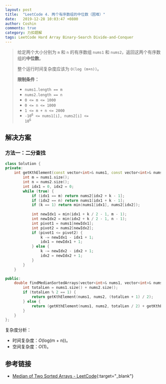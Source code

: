 ```yaml
---
layout: post
title:  "LeetCode 4. 两个有序数组的中位数（困难）"
date:   2019-12-28 10:03:47 +0800
author: Coshin
comments: true
category: 力扣题解
tags: LeetCode Hard Array Binary-Search Divide-and-Conquer
---
```

> 给定两个大小分别为 `m` 和 `n` 的有序数组 `nums1` 和 `nums2`，返回这两个有序数组的**中位数**。
> 
> 整个运行时间复杂度应该为 `O(log (m+n))`。
> 
> **限制条件：**
> 
> * `nums1.length == m`
> * `nums2.length == n`
> * `0 <= m <= 1000`
> * `0 <= n <= 1000`
> * `1 <= m + n <= 2000`
> * <code>-10<sup>6</sup> <= nums1[i], nums2[i] <= 10<sup>6</sup></code>

## 解决方案

### 方法一：二分查找

```cpp
class Solution {
private:
    int getKthElement(const vector<int>& nums1, const vector<int>& nums2, int k) {
        int m = nums1.size();
        int n = nums2.size();
        int idx1 = 0, idx2 = 0;
        while (true) {
            if (idx1 == m) return nums2[idx2 + k - 1];
            if (idx2 == n) return nums1[idx1 + k - 1];
            if (k == 1) return min(nums1[idx1], nums2[idx2]);
            
            int newIdx1 = min(idx1 + k / 2 - 1, m - 1);
            int newIdx2 = min(idx2 + k / 2 - 1, n - 1);
            int pivot1 = nums1[newIdx1];
            int pivot2 = nums2[newIdx2];
            if (pivot1 <= pivot2) {
                k -= newIdx1 - idx1 + 1;
                idx1 = newIdx1 + 1;
            } else {
                k -= newIdx2 - idx2 + 1;
                idx2 = newIdx2 + 1;
            }
        }
    }

public:
    double findMedianSortedArrays(vector<int>& nums1, vector<int>& nums2) {
        int totalLen = nums1.size() + nums2.size();
        if (totalLen % 2 == 1) {
            return getKthElement(nums1, nums2, (totalLen + 1) / 2);
        } else {
            return (getKthElement(nums1, nums2, totalLen / 2) + getKthElement(nums1, nums2, totalLen / 2 + 1)) / 2.0;
        }
    }
};
```

复杂度分析：
* 时间复杂度：*O*(log(m + n))。
* 空间复杂度：*O*(1)。

## 参考链接

* [Median of Two Sorted Arrays - LeetCode](https://leetcode.com/problems/median-of-two-sorted-arrays/){:target="_blank"}
